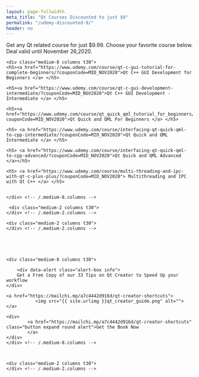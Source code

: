 ```yaml
---
layout: page-fullwidth
meta_title: "Qt Courses Discounted to just $9"
permalink: "/udemy-discounted-9/"
header: no
---
```


<div data-alert class="alert-box alert">
  Get any Qt related course for just $9.99. Choose your favorite course below. Deal valid until November 26,2020.
</div>

<div class="row">

 <div class="medium-2 columns t30">
    </div> <!-- /.medium-2.columns -->

    <div class="medium-8 columns t30">
	<h5><a href="https://www.udemy.com/course/qt-c-gui-tutorial-for-complete-beginners/?couponCode=MID_NOV2020">Qt C++ GUI Development for Beginners </a> </h5>

	<h5><a href="https://www.udemy.com/course/qt-c-gui-development-intermediate/?couponCode=MID_NOV2020">Qt C++ GUI Development - Intermediate </a> </h5>

	<h5><a href="https://www.udemy.com/course/qt_quick_qml_tutorial_for_beginners/?couponCode=MID_NOV2020">Qt Quick and QML For Beginners </a> </h5>

	<h5> <a href="https://www.udemy.com/course/interfacing-qt-quick-qml-to-cpp-intermediate/?couponCode=MID_NOV2020">Qt Quick and QML Intermediate </a> </h5>

	<h5> <a href="https://www.udemy.com/course/interfacing-qt-quick-qml-to-cpp-advanced/?couponCode=MID_NOV2020">Qt Quick and QML Advanced </a></h5>

	<h5> <a href="https://www.udemy.com/course/multi-threading-and-ipc-with-qt-c-plus-plus/?couponCode=MID_NOV2020"> Multithreading and IPC with Qt C++ </a> </h5>
		
		
    </div> <!-- /.medium-8.columns -->

	 <div class="medium-2 columns t30">
    </div> <!-- /.medium-2.columns -->
	
</div><!-- /.row -->

<div class="row">

    <div class="medium-2 columns t30">
    </div> <!-- /.medium-2.columns -->





    <div class="medium-8 columns t30">

		<div data-alert class="alert-box info">
  		Get a Free Copy of our 33 Tips on Qt Creator to Speed Up your workflow
	</div>

	<a href="https://mailchi.mp/a7c4442d916d/qt-creator-shortcuts">
			   <img src="{{ site.urlimg }}qt_creator_guide.png" alt="">
	</a>

	<div>
			<a href="https://mailchi.mp/a7c4442d916d/qt-creator-shortcuts" class="button expand round alert">Get the Book Now
			</a>
	</div>
    </div> <!-- /.medium-8.columns -->


	
    <div class="medium-2 columns t30">
    </div> <!-- /.medium-2.columns -->
	
</div><!-- /.row -->





